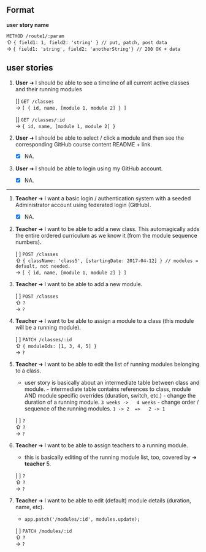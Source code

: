 ## Format

**user story name**

`METHOD /route1/:param`    
⇧ `{ field1: 1, field2: 'string' } // put, patch, post data`    
→  `{ field1: 'string', field2: 'anotherString'} // 200 OK + data`

## user stories

1. **User** ➜ I should be able to see a timeline of all current active classes and their running modules

	[] `GET /classes`    
	→ `[ { id, name, [module 1, module 2] } ]`

	[] `GET /classes/:id`    
	→ `{ id, name, [module 1, module 2] }`

2. **User** ➜ I should be able to select / click a module and then see the corresponding GitHub course content README + link.
   - [x] NA.
   
3. **User** ➜ I should be able to login using my GitHub account.
	- [x] NA.

---

1. **Teacher** ➜ I want a basic login / authentication system with a seeded Administrator account using federated login (GitHub).
   - [x] NA.
   
2. **Teacher** ➜ I want to be able to add a new class. This automagically adds the entire ordered curriculum as we know it (from the module sequence numbers).

	[ ] `POST /classes`    
	⇧ `{ className: 'class5', [startingDate: 2017-04-12] } // modules = default, not needed.`    
	→  `[ { id, name, [module 1, module 2] } ]`
	
3. **Teacher** ➜ I want to be able to add a new module.

	[ ] `POST /classes`    
	⇧ `?`    
	→  `?`

4. **Teacher** ➜ I want to be able to assign a module to a class (this module will be a running module).

	[ ] `PATCH /classes/:id`    
	⇧ `{ moduleIds: [1, 3, 4, 5] }`    
	→  `?`

5. **Teacher** ➜ I want to be able to edit the list of running modules belonging to a class.

	- user story is basically about an intermediate table between class and module.
		   - intermediate table contains references to class, module AND module specific overrides (duration, switch, etc.)
		   - change the duration of a running module.    			`3 weeks ->   4 weeks`
	       - change order / sequence of the running modules. `1 -> 2  =>   2 -> 1`
	
	[ ] `?`    
	⇧ `?`    
	→  `?`
	
6. **Teacher** ➜ I want to be able to assign teachers to a running module.

	- this is basically editing of the running module list, too, covered by ➜ **teacher** 5.

	[ ] `?`    
	⇧ `?`    
	→  `?`

7. **Teacher** ➜ I want to be able to edit (default) module details (duration, name, etc).

	- `app.patch('/modules/:id', modules.update);`

	[ ] `PATCH /modules/:id`    
	⇧ `?`    
	→  `?`
